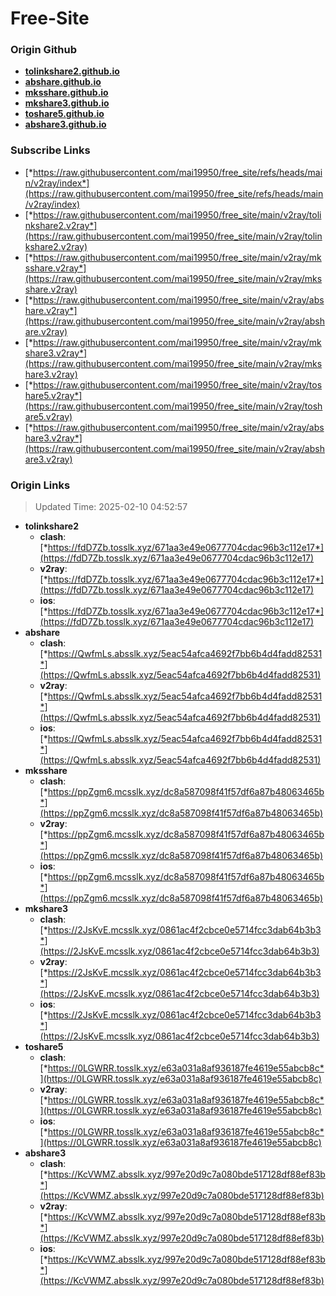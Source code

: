 # Free-Site

### Origin Github

- [**tolinkshare2.github.io**](https://github.com/tolinkshare2/tolinkshare2.github.io)
- [**abshare.github.io**](https://github.com/abshare/abshare.github.io)
- [**mksshare.github.io**](https://github.com/mksshare/mksshare.github.io)
- [**mkshare3.github.io**](https://github.com/mkshare3/mkshare3.github.io)
- [**toshare5.github.io**](https://github.com/toshare5/toshare5.github.io)
- [**abshare3.github.io**](https://github.com/abshare3/abshare3.github.io)

### Subscribe Links

- [*https://raw.githubusercontent.com/mai19950/free_site/refs/heads/main/v2ray/index*](https://raw.githubusercontent.com/mai19950/free_site/refs/heads/main/v2ray/index)
- [*https://raw.githubusercontent.com/mai19950/free_site/main/v2ray/tolinkshare2.v2ray*](https://raw.githubusercontent.com/mai19950/free_site/main/v2ray/tolinkshare2.v2ray)
- [*https://raw.githubusercontent.com/mai19950/free_site/main/v2ray/mksshare.v2ray*](https://raw.githubusercontent.com/mai19950/free_site/main/v2ray/mksshare.v2ray)
- [*https://raw.githubusercontent.com/mai19950/free_site/main/v2ray/abshare.v2ray*](https://raw.githubusercontent.com/mai19950/free_site/main/v2ray/abshare.v2ray)
- [*https://raw.githubusercontent.com/mai19950/free_site/main/v2ray/mkshare3.v2ray*](https://raw.githubusercontent.com/mai19950/free_site/main/v2ray/mkshare3.v2ray)
- [*https://raw.githubusercontent.com/mai19950/free_site/main/v2ray/toshare5.v2ray*](https://raw.githubusercontent.com/mai19950/free_site/main/v2ray/toshare5.v2ray)
- [*https://raw.githubusercontent.com/mai19950/free_site/main/v2ray/abshare3.v2ray*](https://raw.githubusercontent.com/mai19950/free_site/main/v2ray/abshare3.v2ray)

### Origin Links

> Updated Time: 2025-02-10 04:52:57

- **tolinkshare2**
  - **clash**: [*https://fdD7Zb.tosslk.xyz/671aa3e49e0677704cdac96b3c112e17*](https://fdD7Zb.tosslk.xyz/671aa3e49e0677704cdac96b3c112e17)
  - **v2ray**: [*https://fdD7Zb.tosslk.xyz/671aa3e49e0677704cdac96b3c112e17*](https://fdD7Zb.tosslk.xyz/671aa3e49e0677704cdac96b3c112e17)
  - **ios**: [*https://fdD7Zb.tosslk.xyz/671aa3e49e0677704cdac96b3c112e17*](https://fdD7Zb.tosslk.xyz/671aa3e49e0677704cdac96b3c112e17)
- **abshare**
  - **clash**: [*https://QwfmLs.absslk.xyz/5eac54afca4692f7bb6b4d4fadd82531*](https://QwfmLs.absslk.xyz/5eac54afca4692f7bb6b4d4fadd82531)
  - **v2ray**: [*https://QwfmLs.absslk.xyz/5eac54afca4692f7bb6b4d4fadd82531*](https://QwfmLs.absslk.xyz/5eac54afca4692f7bb6b4d4fadd82531)
  - **ios**: [*https://QwfmLs.absslk.xyz/5eac54afca4692f7bb6b4d4fadd82531*](https://QwfmLs.absslk.xyz/5eac54afca4692f7bb6b4d4fadd82531)
- **mksshare**
  - **clash**: [*https://ppZgm6.mcsslk.xyz/dc8a587098f41f57df6a87b48063465b*](https://ppZgm6.mcsslk.xyz/dc8a587098f41f57df6a87b48063465b)
  - **v2ray**: [*https://ppZgm6.mcsslk.xyz/dc8a587098f41f57df6a87b48063465b*](https://ppZgm6.mcsslk.xyz/dc8a587098f41f57df6a87b48063465b)
  - **ios**: [*https://ppZgm6.mcsslk.xyz/dc8a587098f41f57df6a87b48063465b*](https://ppZgm6.mcsslk.xyz/dc8a587098f41f57df6a87b48063465b)
- **mkshare3**
  - **clash**: [*https://2JsKvE.mcsslk.xyz/0861ac4f2cbce0e5714fcc3dab64b3b3*](https://2JsKvE.mcsslk.xyz/0861ac4f2cbce0e5714fcc3dab64b3b3)
  - **v2ray**: [*https://2JsKvE.mcsslk.xyz/0861ac4f2cbce0e5714fcc3dab64b3b3*](https://2JsKvE.mcsslk.xyz/0861ac4f2cbce0e5714fcc3dab64b3b3)
  - **ios**: [*https://2JsKvE.mcsslk.xyz/0861ac4f2cbce0e5714fcc3dab64b3b3*](https://2JsKvE.mcsslk.xyz/0861ac4f2cbce0e5714fcc3dab64b3b3)
- **toshare5**
  - **clash**: [*https://0LGWRR.tosslk.xyz/e63a031a8af936187fe4619e55abcb8c*](https://0LGWRR.tosslk.xyz/e63a031a8af936187fe4619e55abcb8c)
  - **v2ray**: [*https://0LGWRR.tosslk.xyz/e63a031a8af936187fe4619e55abcb8c*](https://0LGWRR.tosslk.xyz/e63a031a8af936187fe4619e55abcb8c)
  - **ios**: [*https://0LGWRR.tosslk.xyz/e63a031a8af936187fe4619e55abcb8c*](https://0LGWRR.tosslk.xyz/e63a031a8af936187fe4619e55abcb8c)
- **abshare3**
  - **clash**: [*https://KcVWMZ.absslk.xyz/997e20d9c7a080bde517128df88ef83b*](https://KcVWMZ.absslk.xyz/997e20d9c7a080bde517128df88ef83b)
  - **v2ray**: [*https://KcVWMZ.absslk.xyz/997e20d9c7a080bde517128df88ef83b*](https://KcVWMZ.absslk.xyz/997e20d9c7a080bde517128df88ef83b)
  - **ios**: [*https://KcVWMZ.absslk.xyz/997e20d9c7a080bde517128df88ef83b*](https://KcVWMZ.absslk.xyz/997e20d9c7a080bde517128df88ef83b)
